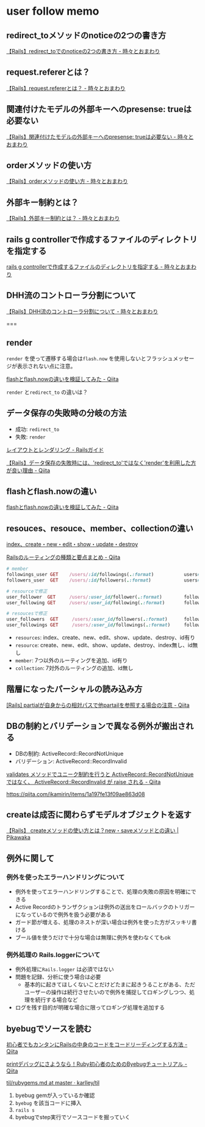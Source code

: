 # user follow memo

## redirect_toメソッドのnoticeの2つの書き方

[【Rails】redirect\_toでのnoticeの2つの書き方 \- 時々とおまわり](https://karlley.hatenablog.jp/entry/2023/01/06/175548)

## request.refererとは？

[【Rails】request\.refererとは？ \- 時々とおまわり](https://karlley.hatenablog.jp/entry/2023/01/06/194930)

## 関連付けたモデルの外部キーへのpresense: trueは必要ない

[【Rails】関連付けたモデルの外部キーへのpresense: trueは必要ない \- 時々とおまわり](https://karlley.hatenablog.jp/entry/2023/01/07/081205)

## orderメソッドの使い方

[【Rails】orderメソッドの使い方 \- 時々とおまわり](https://karlley.hatenablog.jp/entry/2023/01/08/185104)

## 外部キー制約とは？

[【Rails】外部キー制約とは？ \- 時々とおまわり](https://karlley.hatenablog.jp/entry/2023/01/10/165450)

## rails g controllerで作成するファイルのディレクトリを指定する

[rails g controllerで作成するファイルのディレクトリを指定する \- 時々とおまわり](https://karlley.hatenablog.jp/entry/2023/01/10/172852)

## DHH流のコントローラ分割について

[【Rails】DHH流のコントローラ分割について \- 時々とおまわり](https://karlley.hatenablog.jp/entry/2023/03/31/104410)

===

## render

`render` を使って遷移する場合は`flash.now` を使用しないとフラッシュメッセージが表示されない点に注意。

[flashとflash\.nowの違いを検証してみた \- Qiita](https://qiita.com/taraontara/items/2db82e6a0b528b06b949)

`render` と`redirect_to` の違いは？

## データ保存の失敗時の分岐の方法

* 成功: `redirect_to`
* 失敗: `render`

[レイアウトとレンダリング \- Railsガイド](https://railsguides.jp/layouts_and_rendering.html#render%E3%81%A8redirect-to%E3%81%AE%E9%81%95%E3%81%84%E3%82%92%E7%90%86%E8%A7%A3%E3%81%99%E3%82%8B)

[【Rails】データ保存の失敗時には、'redirect\_to'ではなく'render'を利用した方が良い理由 \- Qiita](https://qiita.com/yuki-n/items/2e64a179838c9086ab30)

## flashとflash.nowの違い

[flashとflash\.nowの違いを検証してみた \- Qiita](https://qiita.com/taraontara/items/2db82e6a0b528b06b949)

## resouces、resouce、member、collectionの違い

[index、create・new・edit・show・update・destroy](https://techracho.bpsinc.jp/baba/2020_11_20/15619)

[Railsのルーティングの種類と要点まとめ \- Qiita](https://qiita.com/senou/items/f1491e53450cb347606b)

```ruby
# member
followings_user GET    /users/:id/followings(.:format)           users#followings
followers_user  GET    /users/:id/followers(.:format)            users#followers

# resourceで修正
user_follower  GET     /users/:user_id/follower(.:format)        followers#show
user_following GET     /users/:user_id/following(.:format)       followings#show

# resoucesで修正
user_followers  GET     /users/:user_id/followers(.:format)      followers#index
user_followings GET     /users/:user_id/followings(.:format)     followings#index
```

* `resources`: index、create、new、edit、show、update、destroy、id有り
* `resource`: create、new、edit、show、update、destroy、index無し、id無し
* `member`: 7つ以外のルーティングを追加、id有り
* `collection`: 7対外のルーティングの追加、id無し

## 階層になったパーシャルの読み込み方

[\[Rails\] partialが自身からの相対パスで他partailを参照する場合の注意 \- Qiita](https://qiita.com/eduidl/items/5ea74df2db471e15b4cd)

## DBの制約とバリデーションで異なる例外が搬出される

* DBの制約: ActiveRecord::RecordNotUnique
* バリデーション: ActiveRecord::RecordInvalid 

[validates メソッドでユニーク制約を行うと ActiveRecord::RecordNotUnique ではなく、 ActiveRecord::RecordInvalid が raise される \- Qiita](https://qiita.com/ikamirin/items/1a197fe13f09ae863d08)

https://qiita.com/ikamirin/items/1a197fe13f09ae863d08

## createは成否に関わらずモデルオブジェクトを返す

[【Rails】 createメソッドの使い方とは？new・saveメソッドとの違い \| Pikawaka](https://pikawaka.com/rails/create)

## 例外に関して
### 例外を使ったエラーハンドリングについて

* 例外を使ってエラーハンドリングすることで、処理の失敗の原因を明確にできる
* Active Recordのトランザクションは例外の送出をロールバックのトリガーになっているので例外を扱う必要がある
* ガード節が増える、処理のネストが深い場合は例外を使った方がスッキリ書ける
* ブール値を使うだけで十分な場合は無理に例外を使わなくてもok

###  例外処理の Rails.loggerについて

* 例外処理に`Rails.logger` は必須ではない
* 問題を記録、分析に使う場合は必要
  * 基本的に起きてほしくないことだけどたまに起きうることがある、ただユーザーの操作は続行させたいので例外を捕捉してロギングしつつ、処理を続行する場合など
* ログを残す目的が明確な場合に限ってロギング処理を追加する

## byebugでソースを読む

[初心者でもカンタンにRailsの中身のコードをコードリーディングする方法 \- Qiita](https://qiita.com/jabba/items/8a9ac664eb2a0e61e621)

[printデバッグにさようなら！Ruby初心者のためのByebugチュートリアル \- Qiita](https://qiita.com/jnchito/items/5aaf323ab4f24b526a61#byebug%E3%83%A1%E3%82%BD%E3%83%83%E3%83%89%E3%81%A7%E3%82%B3%E3%83%BC%E3%83%89%E5%86%85%E3%81%AB%E3%83%96%E3%83%AC%E3%83%BC%E3%82%AF%E3%83%9D%E3%82%A4%E3%83%B3%E3%83%88%E3%82%92%E5%9F%8B%E3%82%81%E8%BE%BC%E3%82%80)

[til/rubygems\.md at master · karlley/til](https://github.com/karlley/til/blob/master/FBC/Ruby/rubygems.md)

1. byebug gemが入っているか確認
2. `byebug` を該当コードに挿入
3. `rails s` 
4. byebugでstep実行でソースコードを掘っていく



